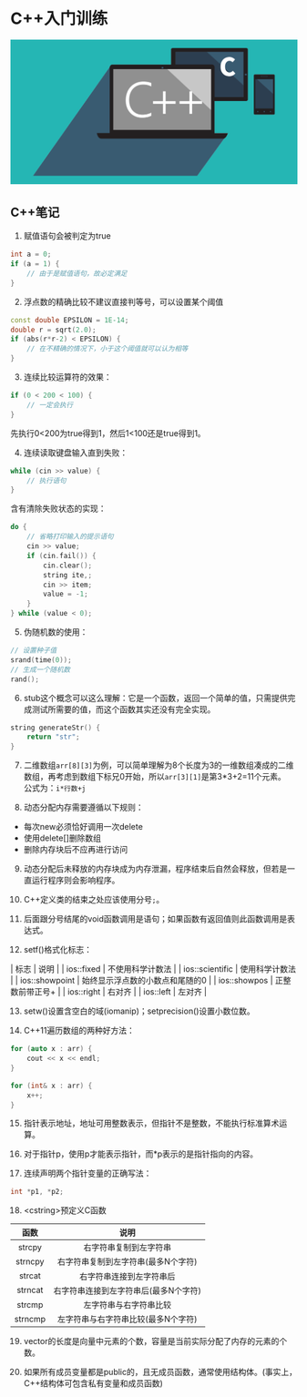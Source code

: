 # C++入门训练

![在这里插入图片描述](https://github.com/ChenYikunReal/cpp_training/blob/master/images/cpp-c.png?x-oss-process=image/watermark,type_ZmFuZ3poZW5naGVpdGk,shadow_10,text_aHR0cHM6Ly9ibG9nLmNzZG4ubmV0L3dlaXhpbl80Mzg5NjMxOA==,size_16,color_FFFFFF,t_70)

## C++笔记
1. 赋值语句会被判定为true
```cpp
int a = 0;
if (a = 1) {
    // 由于是赋值语句，故必定满足
}
```

2. 浮点数的精确比较不建议直接判等号，可以设置某个阈值
```cpp
const double EPSILON = 1E-14;
double r = sqrt(2.0);
if (abs(r*r-2) < EPSILON) {
    // 在不精确的情况下，小于这个阈值就可以认为相等
}
```

3. 连续比较运算符的效果：
```cpp
if (0 < 200 < 100) {
    // 一定会执行
}
```
先执行0<200为true得到1，然后1<100还是true得到1。  

4. 连续读取键盘输入直到失败：
```cpp
while (cin >> value) {
    // 执行语句
}
```
含有清除失败状态的实现：
```cpp
do {
    // 省略打印输入的提示语句
    cin >> value;
    if (cin.fail()) {
        cin.clear();
        string ite,;
        cin >> item;
        value = -1;
    }
} while (value < 0);
```

5. 伪随机数的使用：
```cpp
// 设置种子值
srand(time(0));
// 生成一个随机数
rand();
```

6. stub这个概念可以这么理解：它是一个函数，返回一个简单的值，只需提供完成测试所需要的值，而这个函数其实还没有完全实现。
```cpp
string generateStr() {
    return "str";
}
```

7. 二维数组`arr[8][3]`为例，可以简单理解为8个长度为3的一维数组凑成的二维数组，再考虑到数组下标兄0开始，所以`arr[3][1]`是第3*3+2=11个元素。<br/>
公式为：`i*行数+j`

8. 动态分配内存需要遵循以下规则：
- 每次new必须恰好调用一次delete
- 使用delete[]删除数组
- 删除内存块后不应再进行访问

9. 动态分配后未释放的内存块成为内存泄漏，程序结束后自然会释放，但若是一直运行程序则会影响程序。

10. C++定义类的结束之处应该使用分号`;`。

11. 后面跟分号结尾的void函数调用是语句；如果函数有返回值则此函数调用是表达式。

12. setf()格式化标志：

| 标志 | 说明 |
| ios::fixed | 不使用科学计数法 |
| ios::scientific | 使用科学计数法 |
| ios::showpoint | 始终显示浮点数的小数点和尾随的0 |
| ios::showpos | 正整数前带正号+ |
| ios::right | 右对齐 |
| ios::left | 左对齐 |

13. setw()设置含空白的域(iomanip)；setprecision()设置小数位数。

14. C++11遍历数组的两种好方法：
```cpp
for (auto x : arr) {
    cout << x << endl;
}
```
```cpp
for (int& x : arr) {
    x++;
}
```

15. 指针表示地址，地址可用整数表示，但指针不是整数，不能执行标准算术运算。

16. 对于指针p，使用p才能表示指针，而*p表示的是指针指向的内容。

17. 连续声明两个指针变量的正确写法：
```cpp
int *p1, *p2;
```

18. \<cstring>预定义C函数

| 函数 | 说明 |
|:---:|:---:|
| strcpy | 右字符串复制到左字符串 |
| strncpy | 右字符串复制到左字符串(最多N个字符) |
| strcat | 右字符串连接到左字符串后 |
| strncat | 右字符串连接到左字符串后(最多N个字符) |
| strcmp | 左字符串与右字符串比较 |
| strncmp | 左字符串与右字符串比较(最多N个字符) |

19. vector的长度是向量中元素的个数，容量是当前实际分配了内存的元素的个数。

20. 如果所有成员变量都是public的，且无成员函数，通常使用结构体。(事实上，C++结构体可包含私有变量和成员函数)
